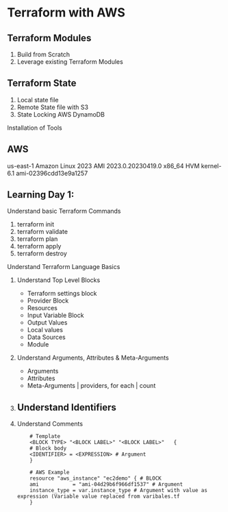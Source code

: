 # Terraform with AWS 



## Terraform Modules 
1. Build from Scratch 
2. Leverage existing Terraform Modules

## Terraform State 
1. Local state file
2. Remote State file with S3 
3. State Locking AWS DynamoDB


Installation of Tools 


## AWS
us-east-1
Amazon Linux 2023 AMI 2023.0.20230419.0 x86_64 HVM kernel-6.1
ami-02396cdd13e9a1257

## Learning Day 1:

Understand basic Terraform Commands
1. terraform init
2. terraform validate
3. terraform plan
4. terraform apply
5. terraform destroy
    

Understand Terraform Language Basics
1. Understand Top Level Blocks
    - Terraform settings block
    - Provider Block
    - Resources 
    - Input Variable Block
    - Output Values 
    - Local values 
    - Data Sources 
    - Module 
2. Understand Arguments, Attributes & Meta-Arguments
    - Arguments 
    - Attributes 
    - Meta-Arguments | providers, for each | count 
3. Understand Identifiers
    - 
4. Understand Comments

    ```t
        # Template
        <BLOCK TYPE> "<BLOCK LABEL>" "<BLOCK LABEL>"   {
        # Block body
        <IDENTIFIER> = <EXPRESSION> # Argument
        }

        # AWS Example
        resource "aws_instance" "ec2demo" { # BLOCK
        ami           = "ami-04d29b6f966df1537" # Argument
        instance_type = var.instance_type # Argument with value as expression (Variable value replaced from varibales.tf
        }
    ```
